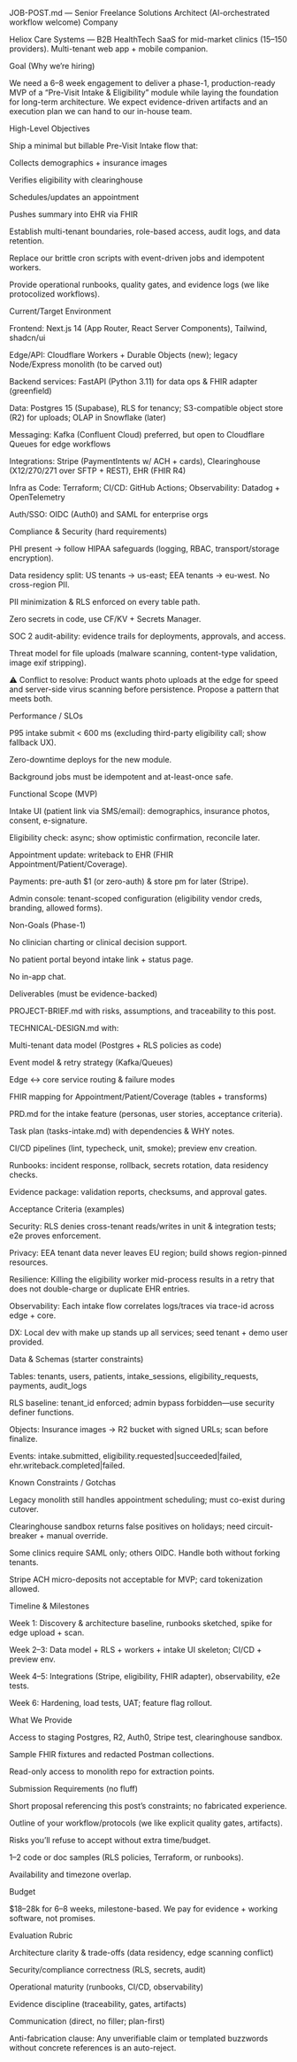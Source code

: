 JOB-POST.md — Senior Freelance Solutions Architect (AI-orchestrated workflow welcome)
Company

Heliox Care Systems — B2B HealthTech SaaS for mid-market clinics (15–150 providers). Multi-tenant web app + mobile companion.

Goal (Why we’re hiring)

We need a 6–8 week engagement to deliver a phase-1, production-ready MVP of a “Pre-Visit Intake & Eligibility” module while laying the foundation for long-term architecture. We expect evidence-driven artifacts and an execution plan we can hand to our in-house team.

High-Level Objectives

Ship a minimal but billable Pre-Visit Intake flow that:

Collects demographics + insurance images

Verifies eligibility with clearinghouse

Schedules/updates an appointment

Pushes summary into EHR via FHIR

Establish multi-tenant boundaries, role-based access, audit logs, and data retention.

Replace our brittle cron scripts with event-driven jobs and idempotent workers.

Provide operational runbooks, quality gates, and evidence logs (we like protocolized workflows).

Current/Target Environment

Frontend: Next.js 14 (App Router, React Server Components), Tailwind, shadcn/ui

Edge/API: Cloudflare Workers + Durable Objects (new); legacy Node/Express monolith (to be carved out)

Backend services: FastAPI (Python 3.11) for data ops & FHIR adapter (greenfield)

Data: Postgres 15 (Supabase), RLS for tenancy; S3-compatible object store (R2) for uploads; OLAP in Snowflake (later)

Messaging: Kafka (Confluent Cloud) preferred, but open to Cloudflare Queues for edge workflows

Integrations: Stripe (PaymentIntents w/ ACH + cards), Clearinghouse (X12/270/271 over SFTP + REST), EHR (FHIR R4)

Infra as Code: Terraform; CI/CD: GitHub Actions; Observability: Datadog + OpenTelemetry

Auth/SSO: OIDC (Auth0) and SAML for enterprise orgs

Compliance & Security (hard requirements)

PHI present → follow HIPAA safeguards (logging, RBAC, transport/storage encryption).

Data residency split: US tenants → us-east; EEA tenants → eu-west. No cross-region PII.

PII minimization & RLS enforced on every table path.

Zero secrets in code, use CF/KV + Secrets Manager.

SOC 2 audit-ability: evidence trails for deployments, approvals, and access.

Threat model for file uploads (malware scanning, content-type validation, image exif stripping).

⚠️ Conflict to resolve: Product wants photo uploads at the edge for speed and server-side virus scanning before persistence. Propose a pattern that meets both.

Performance / SLOs

P95 intake submit < 600 ms (excluding third-party eligibility call; show fallback UX).

Zero-downtime deploys for the new module.

Background jobs must be idempotent and at-least-once safe.

Functional Scope (MVP)

Intake UI (patient link via SMS/email): demographics, insurance photos, consent, e-signature.

Eligibility check: async; show optimistic confirmation, reconcile later.

Appointment update: writeback to EHR (FHIR Appointment/Patient/Coverage).

Payments: pre-auth $1 (or zero-auth) & store pm for later (Stripe).

Admin console: tenant-scoped configuration (eligibility vendor creds, branding, allowed forms).

Non-Goals (Phase-1)

No clinician charting or clinical decision support.

No patient portal beyond intake link + status page.

No in-app chat.

Deliverables (must be evidence-backed)

PROJECT-BRIEF.md with risks, assumptions, and traceability to this post.

TECHNICAL-DESIGN.md with:

Multi-tenant data model (Postgres + RLS policies as code)

Event model & retry strategy (Kafka/Queues)

Edge ↔ core service routing & failure modes

FHIR mapping for Appointment/Patient/Coverage (tables + transforms)

PRD.md for the intake feature (personas, user stories, acceptance criteria).

Task plan (tasks-intake.md) with dependencies & WHY notes.

CI/CD pipelines (lint, typecheck, unit, smoke); preview env creation.

Runbooks: incident response, rollback, secrets rotation, data residency checks.

Evidence package: validation reports, checksums, and approval gates.

Acceptance Criteria (examples)

Security: RLS denies cross-tenant reads/writes in unit & integration tests; e2e proves enforcement.

Privacy: EEA tenant data never leaves EU region; build shows region-pinned resources.

Resilience: Killing the eligibility worker mid-process results in a retry that does not double-charge or duplicate EHR entries.

Observability: Each intake flow correlates logs/traces via trace-id across edge + core.

DX: Local dev with make up stands up all services; seed tenant + demo user provided.

Data & Schemas (starter constraints)

Tables: tenants, users, patients, intake_sessions, eligibility_requests, payments, audit_logs

RLS baseline: tenant_id enforced; admin bypass forbidden—use security definer functions.

Objects: Insurance images → R2 bucket with signed URLs; scan before finalize.

Events: intake.submitted, eligibility.requested|succeeded|failed, ehr.writeback.completed|failed.

Known Constraints / Gotchas

Legacy monolith still handles appointment scheduling; must co-exist during cutover.

Clearinghouse sandbox returns false positives on holidays; need circuit-breaker + manual override.

Some clinics require SAML only; others OIDC. Handle both without forking tenants.

Stripe ACH micro-deposits not acceptable for MVP; card tokenization allowed.

Timeline & Milestones

Week 1: Discovery & architecture baseline, runbooks sketched, spike for edge upload + scan.

Week 2–3: Data model + RLS + workers + intake UI skeleton; CI/CD + preview env.

Week 4–5: Integrations (Stripe, eligibility, FHIR adapter), observability, e2e tests.

Week 6: Hardening, load tests, UAT; feature flag rollout.

What We Provide

Access to staging Postgres, R2, Auth0, Stripe test, clearinghouse sandbox.

Sample FHIR fixtures and redacted Postman collections.

Read-only access to monolith repo for extraction points.

Submission Requirements (no fluff)

Short proposal referencing this post’s constraints; no fabricated experience.

Outline of your workflow/protocols (we like explicit quality gates, artifacts).

Risks you’ll refuse to accept without extra time/budget.

1–2 code or doc samples (RLS policies, Terraform, or runbooks).

Availability and timezone overlap.

Budget

$18–28k for 6–8 weeks, milestone-based. We pay for evidence + working software, not promises.

Evaluation Rubric

Architecture clarity & trade-offs (data residency, edge scanning conflict)

Security/compliance correctness (RLS, secrets, audit)

Operational maturity (runbooks, CI/CD, observability)

Evidence discipline (traceability, gates, artifacts)

Communication (direct, no filler; plan-first)

Anti-fabrication clause: Any unverifiable claim or templated buzzwords without concrete references is an auto-reject.